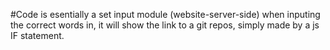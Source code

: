 #Code is esentially a set input module (website-server-side) when inputing the correct words in, it will show the link to a git repos, simply made by a js IF statement.
